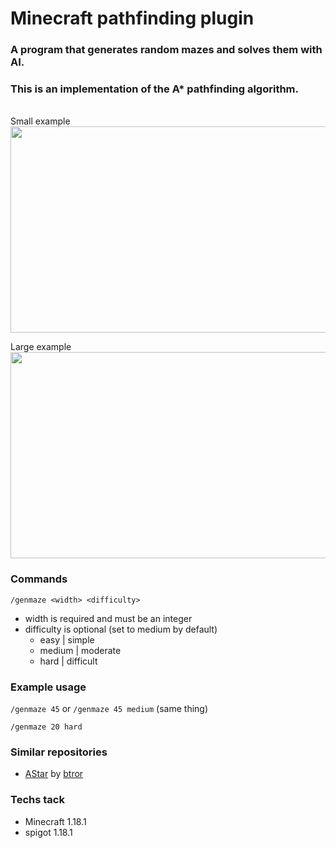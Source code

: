 # Minecraft pathfinding plugin

### A program that generates random mazes and solves them with AI.

### This is an implementation of the A* pathfinding algorithm.

<br>
Small example
<br>
<img src="Resources/smallDemo.gif" width="550" height="330">

Large example
<br>
<img src="Resources/largeDemo.gif" width="550" height="330">
<br>

### Commands
<code>/genmaze &lt;width&gt; &lt;difficulty&gt;</code>
- width is required and must be an integer 
- difficulty is optional (set  to medium by default)
  - easy | simple
  - medium | moderate
  - hard | difficult
  
### Example usage
<code>/genmaze 45</code>
or
<code>/genmaze 45 medium</code> (same thing)

<code>/genmaze 20 hard</code>

### Similar repositories
- <a href="https://github.com/btror/AStar/edit/master/README.md">AStar</a> by <a href="https://github.com/btror/AStar">btror</a>


### Techs tack
- Minecraft 1.18.1
- spigot 1.18.1
